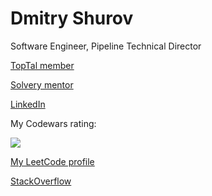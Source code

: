 # Dmitry Shurov

Software Engineer, Pipeline Technical Director

[TopTal member](https://www.toptal.com/resume/dmitry-shurov)

[Solvery mentor](https://solvery.io/en/mentor/dmitry_shurov)

[LinkedIn](https://linkedin.com/in/dmitry-shurov)

My Codewars rating:

![](https://www.codewars.com/users/DmitryShurov/badges/large)

[My LeetCode profile](https://leetcode.com/dmitryshurov/)

[StackOverflow](https://stackoverflow.com/users/5305415/dmitry-shurov)
